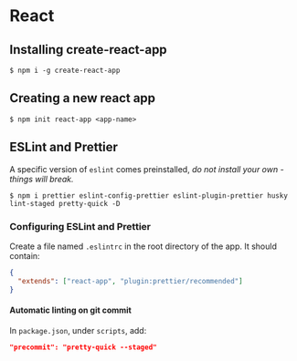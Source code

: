 # React

## Installing create-react-app

```
$ npm i -g create-react-app
```

## Creating a new react app

```
$ npm init react-app <app-name>
```

## ESLint and Prettier

A specific version of `eslint` comes preinstalled, _do not install your own - things will break._

```
$ npm i prettier eslint-config-prettier eslint-plugin-prettier husky lint-staged pretty-quick -D
```

### Configuring ESLint and Prettier

Create a file named `.eslintrc` in the root directory of the app. It should contain:

```json
{
  "extends": ["react-app", "plugin:prettier/recommended"]
}
```

#### Automatic linting on git commit

In `package.json`, under `scripts`, add:

```json
"precommit": "pretty-quick --staged"
```
